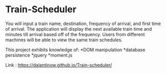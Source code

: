 # Train-Scheduler

You will input a train name, destination, frequency of arrival, and first time of arrival.
The application will display the next available train time and minutes till arrival based off of the frequency.
Users from different machines will be able to view the same train schedules.


This project exhibits knowledge of:
                            *DOM manipulation
                            *database persistence
                            *jquery
                            *moment.js

Link : https://dalantinow.github.io/Train-scheduler/
